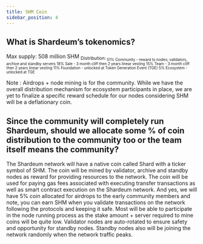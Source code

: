 ```yaml
---
title: SHM Coin
sidebar_position: 4
---
```


## What is Shardeum’s tokenomics?

Max supply: 508 million SHM 
<sub>Distribution:<sub> 
51% Community - reward to nodes; validators, archive and standby servers 
18% Sale - 3 month cliff then 2 years linear vesting 
15% Team - 3 month cliff then 2 years linear vesting 
11% Foundation - unlocked at Token Generation Event (TGE) 
5% Ecosystem - unlocked at TGE

Note : Airdrops + node mining is for the community. While we have the overall distribution mechanism for ecosystem participants in place, we are yet to finalize a specific reward schedule for our nodes considering SHM will be a deflationary coin.

## Since the community will completely run Shardeum, should we allocate some % of coin distribution to the community too or the team itself means the community?

The Shardeum network will have a native coin called Shard with a ticker symbol of SHM. The coin will be mined by validator, archive and standby nodes as reward for providing resources to the network. The coin will be used for paying gas fees associated with executing transfer transactions as well as smart contract execution on the Shardeum network. And yes, we will have 5% coin allocated for airdrops to the early community members and note, you can earn SHM when you validate transactions on the network following the protocols and keeping it safe. Most will be able to participate in the node running process as the stake amount + server required to mine coins will be quite low. Validator nodes are auto-rotated to ensure safety and opportunity for standby nodes. Standby nodes also will be joining the network randomly when the network traffic peaks.
